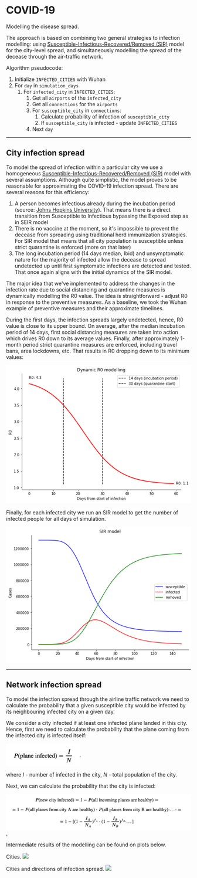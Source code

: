 # COVID-19
Modelling the disease spread.

The approach is based on combining two general strategies to infection modelling: using [Susceptible-Infectious-Recovered/Removed (SIR)](https://www.maa.org/press/periodicals/loci/joma/the-sir-model-for-spread-of-disease-the-differential-equation-model) model for the city-level spread, and simultaneously modelling the spread of the decease through the air-traffic network.

Algorithm pseudocode:

1. Initialize `INFECTED_CITIES` with Wuhan
2. For `day` in `simulation_days`
    1. For `infected_city` in `INFECTED_CITIES`:
        1. Get all `airports` of the `infected_city`
        2. Get all `connections` for the `airports`
        3. For `susceptible_city` in `connections`:
            1. Calculate probability of infection of `susceptible_city`
            2. If `susceptible_city` is infected - update `INFECTED_CITIES`
        4. Next `day`

---
## City infection spread

To model the spread of infection within a particular city we use a homogeneous [Susceptible-Infectious-Recovered/Removed (SIR)](https://www.maa.org/press/periodicals/loci/joma/the-sir-model-for-spread-of-disease-the-differential-equation-model) model with several assumptions. Although quite simplistic, the model proves to be reasonable for approximating the COVID-19 infection spread. There are several reasons for this efficiency:

1. A person becomes infectious already during the incubation period (source: [Johns Hopkins University](https://www.jhsph.edu/news/news-releases/2020/new-study-on-COVID-19-estimates-5-days-for-incubation-period.html?utm_source=feedburner&utm_medium=feed&utm_campaign=Feed%3A+JHSPHNews+%28Public+Health+News+Headlines+from+Johns+Hopkins%29)). That means there is a direct transition from Susceptible to Infectious bypassing the Exposed step as in SEIR model
2. There is no vaccine at the moment, so it's impossible to prevent the decease from spreading using traditional herd immunization strategies. For SIR model that means that all city population is susceptible unless strict quarantine is enforced (more on that later)
3. The long incubation period (14 days median, Ibid) and unsymptomatic nature for the majority of infected allow the decease to spread undetected up until first symptomatic infections are detected and tested. That once again aligns with the initial dynamics of the SIR model.


The major idea that we've implemented to address the changes in the infection rate due to social distancing and quarantine measures is dynamically modelling the R0 value. The idea is straightforward - adjust R0 in response to the preventive measures. As a baseline, we took the Wuhan example of preventive measures and their approximate timelines.

During the first days, the infection spreads largely undetected, hence, R0 value is close to its upper bound. On average, after the median incubation period of 14 days, first social distancing measures are taken into action which drives R0 down to its average values. Finally, after approximately 1-month period strict quarantine measures are enforced, including travel bans, area lockdowns, etc. That results in R0 dropping down to its minimum values:

![](pictures/dynamic_r0.png)

Finally, for each infected city we run an SIR model to get the number of infected people for all days of simulation.

![](pictures/SIR.png)

---

## Network infection spread

To model the infection spread through the airline traffic network we need to calculate the probability that a given susceptible city would be infected by its neighbouring infected city on a given day.

We consider a city infected if at least one infected plane landed in this city. Hence, first we need to calculate the probability that the plane coming from the infected city is infected itself:

<img src="pictures/plane_infected.png" width=200 align='center'>,

where *I* - number of infected in the city, *N* - total population of the city.

Next, we can calculate the probability that the city is infected:

<img src="pictures/city_infected.png" width=800 align='center'>,


Intermediate results of the modelling can be found on plots below.

Cities.
![](pictures/COVID_cities.gif)

Cities and directions of infection spread.
![](pictures/COVID_paths.gif)
